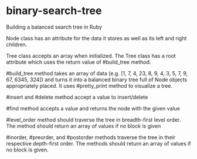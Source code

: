 # binary-search-tree
Building a balanced search tree in Ruby

Node class has an attribute for the data it stores as well as its left and right children.

Tree class accepts an array when initialized. 
The Tree class has a root attribute which uses the return value of #build_tree method.

#build_tree method takes an array of data (e.g. [1, 7, 4, 23, 8, 9, 4, 3, 5, 7, 9, 67, 6345, 324]) 
and turns it into a balanced binary tree full of Node objects appropriately placed.
It uses #pretty_print method to visualize a tree.

#insert and #delete method accept a value to insert/delete

#find method accepts a value and returns the node with the given value

#level_order method should traverse the tree in breadth-first level order. The method should return an array of values if no block is given

#inorder, #preorder, and #postorder methods traverse the tree in their respective depth-first order. The methods should return an array of values if no block is given.
